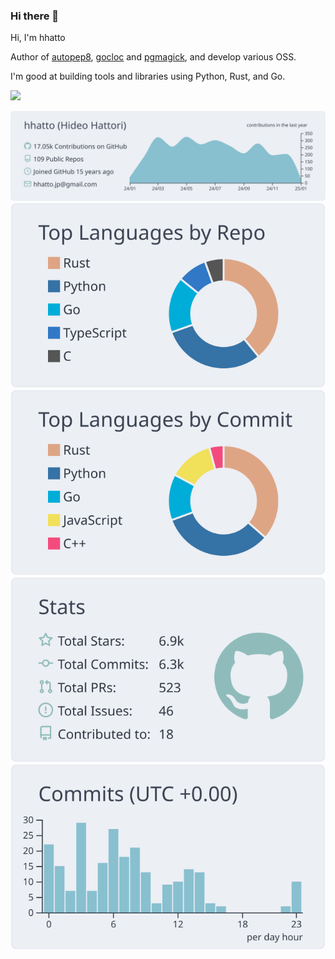### Hi there 👋

Hi, I'm hhatto

Author of [autopep8](https://github.com/hhatto/autopep8), [gocloc](https://github.com/hhatto/gocloc) and [pgmagick](https://github.com/hhatto/pgmagick), and develop various OSS.

I'm good at building tools and libraries using Python, Rust, and Go.

![](https://komarev.com/ghpvc/?username=hhatto&color=blue)

[![](https://raw.githubusercontent.com/hhatto/hhatto/main/profile-summary-card-output/nord_bright/0-profile-details.svg)](https://github.com/vn7n24fzkq/github-profile-summary-cards)
[![](https://raw.githubusercontent.com/hhatto/hhatto/main/profile-summary-card-output/nord_bright/1-repos-per-language.svg)](https://github.com/vn7n24fzkq/github-profile-summary-cards) [![](https://raw.githubusercontent.com/hhatto/hhatto/main/profile-summary-card-output/nord_bright/2-most-commit-language.svg)](https://github.com/vn7n24fzkq/github-profile-summary-cards)
[![](https://raw.githubusercontent.com/hhatto/hhatto/main/profile-summary-card-output/nord_bright/3-stats.svg)](https://github.com/vn7n24fzkq/github-profile-summary-cards) [![](https://raw.githubusercontent.com/hhatto/hhatto/main/profile-summary-card-output/nord_bright/4-productive-time.svg)](https://github.com/vn7n24fzkq/github-profile-summary-cards)
